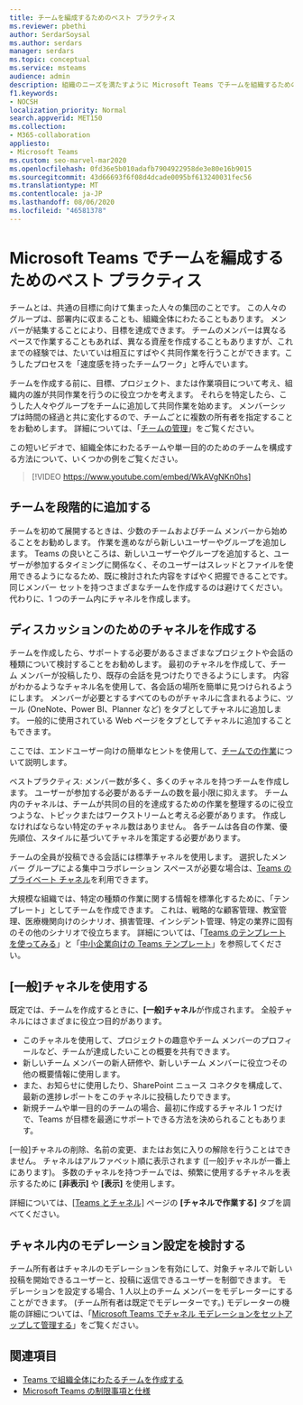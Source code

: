 ```yaml
---
title: チームを編成するためのベスト プラクティス
ms.reviewer: pbethi
author: SerdarSoysal
ms.author: serdars
manager: serdars
ms.topic: conceptual
ms.service: msteams
audience: admin
description: 組織のニーズを満たすように Microsoft Teams でチームを組織するためのベスト プラクティスについて説明します。
f1.keywords:
- NOCSH
localization_priority: Normal
search.appverid: MET150
ms.collection:
- M365-collaboration
appliesto:
- Microsoft Teams
ms.custom: seo-marvel-mar2020
ms.openlocfilehash: 0fd36e5b010adafb7904922958de3e80e16b9015
ms.sourcegitcommit: 43d66693f6f08d4dcade0095bf613240031fec56
ms.translationtype: MT
ms.contentlocale: ja-JP
ms.lasthandoff: 08/06/2020
ms.locfileid: "46581378"
---
```

<a name="best-practices-for-organizing-teams-in-microsoft-teams"></a>Microsoft Teams でチームを編成するためのベスト プラクティス
======================================================

チームとは、共通の目標に向けて集まった人々の集団のことです。 この人々のグループは、部署内に収まることも、組織全体にわたることもあります。 メンバーが結集することにより、目標を達成できます。 チームのメンバーは異なるペースで作業することもあれば、異なる資産を作成することもありますが、これまでの経験では、たいていは相互にすばやく共同作業を行うことができます。こうしたプロセスを「速度感を持ったチームワーク」と呼んでいます。  

チームを作成する前に、目標、プロジェクト、または作業項目について考え、組織内の誰が共同作業を行うのに役立つかを考えます。 それらを特定したら、こうした人々やグループをチームに追加して共同作業を始めます。 メンバーシップは時間の経過と共に変化するので、チームごとに複数の所有者を指定することをお勧めします。 詳細については、「[チームの管理](https://support.office.com/article/Teams-and-Channels-df38ae23-8f85-46d3-b071-cb11b9de5499)」をご覧ください。


この短いビデオで、組織全体にわたるチームや単一目的のためのチームを構成する方法について、いくつかの例をご覧ください。

> [!VIDEO https://www.youtube.com/embed/WkAVgNKn0hs]

## <a name="add-teams-gradually"></a>チームを段階的に追加する

チームを初めて展開するときは、少数のチームおよびチーム メンバーから始めることをお勧めします。 作業を進めながら新しいユーザーやグループを追加します。 Teams の良いところは、新しいユーザーやグループを追加すると、ユーザーが参加するタイミングに関係なく、そのユーザーはスレッドとファイルを使用できるようになるため、既に検討された内容をすばやく把握できることです。 同じメンバー セットを持つさまざまなチームを作成するのは避けてください。代わりに、1 つのチーム内にチャネルを作成します。

## <a name="create-channels-to-focus-discussions"></a>ディスカッションのためのチャネルを作成する

チームを作成したら、サポートする必要があるさまざまなプロジェクトや会話の種類について検討することをお勧めします。 最初のチャネルを作成して、チーム メンバーが投稿したり、既存の会話を見つけたりできるようにします。 内容がわかるようなチャネル名を使用して、各会話の場所を簡単に見つけられるようにします。 メンバーが必要とするすべてのものがチャネルに含まれるように、ツール (OneNote、Power BI、Planner など) をタブとしてチャネルに追加します。 一般的に使用されている Web ページをタブとしてチャネルに追加することもできます。

ここでは、エンドユーザー向けの簡単なヒントを使用して、[チームでの作業](https://support.office.com/article/teams-and-channels-df38ae23-8f85-46d3-b071-cb11b9de5499#ID0EAABAAA=Work_in_teams)について説明します。

ベストプラクティス: メンバー数が多く、多くのチャネルを持つチームを作成します。 ユーザーが参加する必要があるチームの数を最小限に抑えます。 チーム内のチャネルは、チームが共同の目的を達成するための作業を整理するのに役立つような、トピックまたはワークストリームと考える必要があります。 作成しなければならない特定のチャネル数はありません。 各チームは各自の作業、優先順位、スタイルに基づいてチャネルを策定する必要があります。

チームの全員が投稿できる会話には標準チャネルを使用します。 選択したメンバー グループによる集中コラボレーション スペースが必要な場合は、[Teams のプライベート チャネル](private-channels.md)を利用できます。

大規模な組織では、特定の種類の作業に関する情報を標準化するために、「テンプレート」としてチームを作成できます。 これは、戦略的な顧客管理、教室管理、医療機関向けのシナリオ、損害管理、インシデント管理、特定の業界に固有のその他のシナリオで役立ちます。 詳細については、「[Teams のテンプレートを使ってみる](get-started-with-teams-templates.md)」と「[中小企業向けの Teams テンプレート](smb-templates.md)」を参照してください。

## <a name="use-the-general-channel"></a>[一般]チャネルを使用する

既定では、チームを作成するときに、**[一般]チャネル**が作成されます。 全般チャネルにはさまざまに役立つ目的があります。

- このチャネルを使用して、プロジェクトの趣意やチーム メンバーのプロフィールなど、チームが達成したいことの概要を共有できます。
- 新しいチーム メンバーの新人研修や、新しいチーム メンバーに役立つその他の概要情報に使用します。
- また、お知らせに使用したり、SharePoint ニュース コネクタを構成して、最新の進捗レポートをこのチャネルに投稿したりできます。  
- 新規チームや単一目的のチームの場合、最初に作成するチャネル 1 つだけで、Teams が目標を最適にサポートできる方法を決められることもあります。

[一般]チャネルの削除、名前の変更、またはお気に入りの解除を行うことはできません。 チャネルはアルファベット順に表示されます ([一般]チャネルが一番上にあります)。 多数のチャネルを持つチームでは、頻繁に使用するチャネルを表示するために **[非表示]** や **[表示]** を使用します。

詳細については、[[Teams とチャネル]](https://support.office.com/article/teams-and-channels-df38ae23-8f85-46d3-b071-cb11b9de5499#ID0EAABAAA=Work_in_channels) ページの **[チャネルで作業する]** タブを調べてください。

## <a name="consider-setting-up-moderation-in-your-channels"></a>チャネル内のモデレーション設定を検討する

チーム所有者はチャネルのモデレーションを有効にして、対象チャネルで新しい投稿を開始できるユーザーと、投稿に返信できるユーザーを制御できます。 モデレーションを設定する場合、1 人以上のチーム メンバーをモデレーターにすることができます。 (チーム所有者は既定でモデレーターです。) モデレーターの機能の詳細については、「[Microsoft Teams でチャネル モデレーションをセットアップして管理する](manage-channel-moderation-in-teams.md)」をご覧ください。

## <a name="related-topics"></a>関連項目

- [Teams で組織全体にわたるチームを作成する](create-an-org-wide-team.md)
- [Microsoft Teams の制限事項と仕様](limits-specifications-teams.md)
